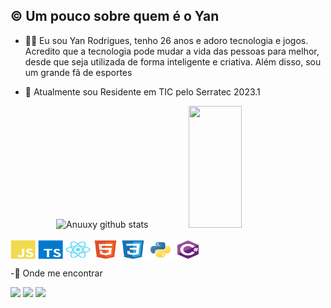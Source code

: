 ## ©️ Um pouco sobre quem é o Yan


- 👨‍💻 Eu sou Yan Rodrigues, tenho 26 anos e adoro tecnologia e jogos. Acredito que a tecnologia pode mudar a vida das pessoas para melhor, desde que seja utilizada de forma inteligente e criativa. Além disso, sou um grande fã de esportes

- 📖 Atualmente sou Residente em TIC pelo Serratec 2023.1

<div align="center">  
  <img width="49%" height="195px" src="https://github-readme-stats.vercel.app/api?username=Anuuxy&show_icons=true&count_private=true&hide_border=true&title_color=7B68EE&icon_color=7B68EE&text_color=D3D3D3&bg_color=0d1117" alt="Anuuxy github stats" /> 
  <img width="41%" height="195px" src="https://github-readme-stats.vercel.app/api/top-langs/?username=Anuuxy&layout=compact&hide_border=true&title_color=7B68EE&text_color=D3D3D3&bg_color=0d1117" />
</div>



<div style="display: inline_block"><br>
  <img align="center" alt="Yan-Js" height="30" width="40" src="https://raw.githubusercontent.com/devicons/devicon/master/icons/javascript/javascript-plain.svg">
  <img align="center" alt="Yan-Ts" height="30" width="40" src="https://raw.githubusercontent.com/devicons/devicon/master/icons/typescript/typescript-plain.svg">
  <img align="center" alt="Yan-React" height="30" width="40" src="https://raw.githubusercontent.com/devicons/devicon/master/icons/react/react-original.svg">
  <img align="center" alt="Yan-HTML" height="30" width="40" src="https://raw.githubusercontent.com/devicons/devicon/master/icons/html5/html5-original.svg">
  <img align="center" alt="Yan-CSS" height="30" width="40" src="https://raw.githubusercontent.com/devicons/devicon/master/icons/css3/css3-original.svg">
  <img align="center" alt="Yan-Python" height="30" width="40" src="https://raw.githubusercontent.com/devicons/devicon/master/icons/python/python-original.svg">
  <img align="center" alt="Yan-Csharp" height="30" width="40" src="https://raw.githubusercontent.com/devicons/devicon/master/icons/csharp/csharp-original.svg">
  
-🔎 Onde me encontrar
<div> 
  <a href="https://instagram.com/yan.rodrigues1" new target="_blank"><img src="https://img.shields.io/badge/-Instagram-%23E4405F?style=for-the-badge&logo=instagram&logoColor=white" target="_blank"></a>
 	  <a href = "mailto:yanrodriguesfm@gmail.com"><img src="https://img.shields.io/badge/-Gmail-%23333?style=for-the-badge&logo=gmail&logoColor=white" target="_blank"></a>
  <a href="https://www.linkedin.com/in/yan-rodrigues-775b7b270" target="_blank"><img src="https://img.shields.io/badge/-LinkedIn-%230077B5?style=for-the-badge&logo=linkedin&logoColor=white" target="_blank"></a> 
  
</div>


